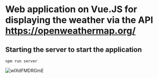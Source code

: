 # Web application on Vue.JS for displaying the weather via the API https://openweathermap.org/

## Starting the server to start the application
```
npm run server
```
![wIXdFMDRGmE](https://user-images.githubusercontent.com/56756554/92720130-d859c200-f36c-11ea-9095-15594d09bfd0.jpg)



